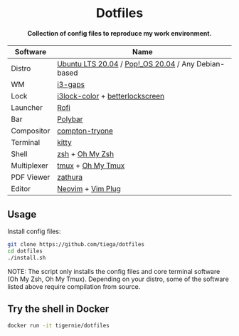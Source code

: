 <h1 align="center">Dotfiles</h1>

<h4 align="center">Collection of config files to reproduce my work environment.</h4>

| Software    | Name                                                                                                                           |
| ----------- | ------------------------------------------------------------------------------------------------------------------------------ |
| Distro      | [Ubuntu LTS 20.04](https://ubuntu.com/) / [Pop!\_OS 20.04](https://pop.system76.com/) / Any Debian-based                       |
| WM          | [i3-gaps](https://github.com/Airblader/i3)                                                                                     |
| Lock        | [i3lock-color](https://github.com/Raymo111/i3lock-color) + [betterlockscreen](https://github.com/pavanjadhaw/betterlockscreen) |
| Launcher    | [Rofi](https://github.com/davatorium/rofi)                                                                                     |
| Bar         | [Polybar](https://github.com/polybar/polybar)                                                                                  |
| Compositor  | [compton-tryone](https://github.com/tryone144/compton)                                                                         |
| Terminal    | [kitty](https://sw.kovidgoyal.net/kitty/)                                                                                      |
| Shell       | [zsh](http://www.zsh.org/) + [Oh My Zsh](https://ohmyz.sh/)                                                                    |
| Multiplexer | [tmux](https://github.com/tmux/tmux) + [Oh My Tmux](https://github.com/gpakosz/.tmux)                                          |
| PDF Viewer  | [zathura](https://pwmt.org/projects/zathura/)                                                                                  |
| Editor      | [Neovim](https://neovim.io/) + [Vim Plug](https://github.com/junegunn/vim-plug)                                                |

## Usage

Install config files:

```bash
git clone https://github.com/tiega/dotfiles
cd dotfiles
./install.sh
```

NOTE: The script only installs the config files and core terminal software (Oh My Zsh, Oh My Tmux). Depending on your distro, some of the software listed above require compilation from source.

## Try the shell in Docker

```bash
docker run -it tigernie/dotfiles
```
